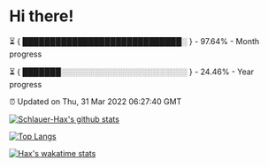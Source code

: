 # Hi there!

⏳ { █████████████████████████████░ } - 97.64% - Month progress

⏳ { ███████░░░░░░░░░░░░░░░░░░░░░░░ } - 24.46% - Year progress

⏰ Updated on Thu, 31 Mar 2022 06:27:40 GMT


[![Schlauer-Hax's github stats](https://github-readme-stats.vercel.app/api?username=Schlauer-Hax&show_icons=true&theme=dark&count_private=true)](https://github.com/Schlauer-Hax)


[![Top Langs](https://github-readme-stats.vercel.app/api/top-langs/?username=Schlauer-Hax&layout=compact&theme=dark)](https://github.com/Schlauer-Hax?tab=repositories)


[![Hax's wakatime stats](https://github-readme-stats.vercel.app/api/wakatime?username=Hax&theme=dark)](https://wakatime.com/@Hax)

